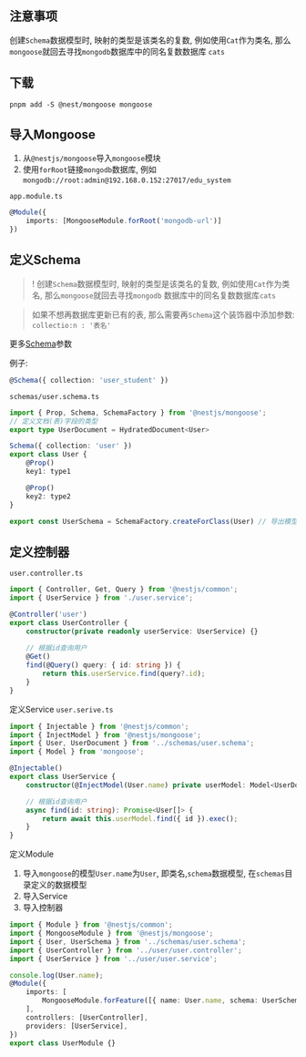 ## 注意事项

创建`Schema`数据模型时, 映射的类型是该类名的复数, 例如使用`Cat`作为类名, 那么`mongoose`就回去寻找`mongodb`数据库中的同名复数数据库
`cats`

## 下载

```shell
pnpm add -S @nest/mongoose mongoose
```

## 导入Mongoose

1. 从`@nestjs/mongoose`导入`mongoose`模块
2. 使用`forRoot`链接`mongodb`数据库, 例如`mongodb://root:admin@192.168.0.152:27017/edu_system`

`app.module.ts`

```ts
@Module({
	imports: [MongooseModule.forRoot('mongodb-url')]
})
```

## 定义Schema

> ! 创建`Schema`数据模型时, 映射的类型是该类名的复数, 例如使用`Cat`作为类名, 那么`mongoose`就回去寻找`mongodb`
> 数据库中的同名复数数据库`cats`

> 如果不想再数据库更新已有的表, 那么需要再`Schema`这个装饰器中添加参数: `collectio:n : '表名'`

更多[Schema](https://mongoosejs.com/docs/guide.html#options)参数

例子:

```ts
@Schema({ collection: 'user_student' })
```

`schemas/user.schema.ts`

```ts
import { Prop, Schema, SchemaFactory } from '@nestjs/mongoose';
// 定义文档(表)字段的类型
export type UserDocument = HydratedDocument<User>

Schema({ collection: 'user' })
export class User {
	@Prop()
	key1: type1

	@Prop()
	key2: type2
}

export const UserSchema = SchemaFactory.createForClass(User) // 导出模型
```

## 定义控制器

`user.controller.ts`

```ts
import { Controller, Get, Query } from '@nestjs/common';
import { UserService } from './user.service';

@Controller('user')
export class UserController {
	constructor(private readonly userService: UserService) {}
	
	// 根据id查询用户
	@Get()
	find(@Query() query: { id: string }) {
		return this.userService.find(query?.id);
	}
}

```

定义Service
`user.serive.ts`

```ts
import { Injectable } from '@nestjs/common';
import { InjectModel } from '@nestjs/mongoose';
import { User, UserDocument } from '../schemas/user.schema';
import { Model } from 'mongoose';

@Injectable()
export class UserService {
	constructor(@InjectModel(User.name) private userModel: Model<UserDocument>) {}

	// 根据id查询用户
	async find(id: string): Promise<User[]> {
		return await this.userModel.find({ id }).exec();
	}
}

```

定义Module

1. 导入`mongoose`的模型`User.name`为`User`, 即类名,`schema`数据模型, 在`schemas`目录定义的数据模型
2. 导入Service
3. 导入控制器

```ts
import { Module } from '@nestjs/common';
import { MongooseModule } from '@nestjs/mongoose';
import { User, UserSchema } from '../schemas/user.schema';
import { UserController } from '../user/user.controller';
import { UserService } from '../user/user.service';

console.log(User.name);
@Module({
	imports: [
		MongooseModule.forFeature([{ name: User.name, schema: UserSchema }]),
	],
	controllers: [UserController],
	providers: [UserService],
})
export class UserModule {}

```
